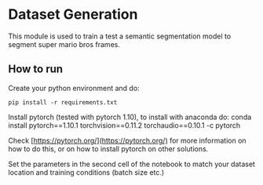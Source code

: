 # Dataset Generation

This module is used to train a test a semantic segmentation model to segment super mario bros frames.

## How to run

Create your python environment and do:

    pip install -r requirements.txt

Install pytorch (tested with pytorch 1.10), to install with anaconda do:
    conda install pytorch==1.10.1 torchvision==0.11.2 torchaudio==0.10.1 -c pytorch

Check [https://pytorch.org/](https://pytorch.org/) for more information on how to do this, or on how to install pytorch on other solutions.


Set the parameters in the second cell of the notebook to match your dataset location and training conditions (batch size etc.)


